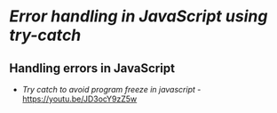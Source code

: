 # _Error handling in JavaScript using try-catch_

## Handling errors in JavaScript

* _Try catch to avoid program freeze in javascript_ - https://youtu.be/JD3ocY9zZ5w